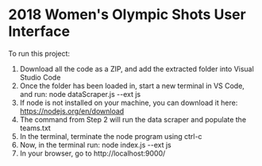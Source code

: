 # 2018 Women's Olympic Shots User Interface

To run this project:

1) Download all the code as a ZIP, and add the extracted folder into Visual Studio Code
2) Once the folder has been loaded in, start a new terminal in VS Code, and run: node dataScraper.js --ext js
3) If node is not installed on your machine, you can download it here: https://nodejs.org/en/download
4) The command from Step 2 will run the data scraper and populate the teams.txt
5) In the terminal, terminate the node program using ctrl-c
6) Now, in the terminal run: node index.js --ext js
7) In your browser, go to http://localhost:9000/


